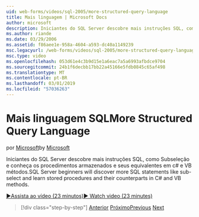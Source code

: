 ```yaml
---
uid: web-forms/videos/sql-2005/more-structured-query-language
title: Mais linguagem | Microsoft Docs
author: microsoft
description: Iniciantes do SQL Server descobre mais instruções SQL, como Subseleção e conheça os procedimentos armazenados e seus equivalentes em c# e VB métodos.
ms.author: riande
ms.date: 03/29/2006
ms.assetid: f86aee1e-958a-4604-a593-dc40a1149239
msc.legacyurl: /web-forms/videos/sql-2005/more-structured-query-language
msc.type: video
ms.openlocfilehash: 053d61e4c3b9d15e1a6eac7a5a6993afbdce9704
ms.sourcegitcommit: 24b1f6decbb17bb22a45166e5fdb0845c65af498
ms.translationtype: MT
ms.contentlocale: pt-BR
ms.lasthandoff: 03/01/2019
ms.locfileid: "57036263"
---
```

<a name="more-structured-query-language"></a><span data-ttu-id="8951e-103">Mais linguagem SQL</span><span class="sxs-lookup"><span data-stu-id="8951e-103">More Structured Query Language</span></span>
====================
<span data-ttu-id="8951e-104">por [Microsoft](https://github.com/microsoft)</span><span class="sxs-lookup"><span data-stu-id="8951e-104">by [Microsoft](https://github.com/microsoft)</span></span>

<span data-ttu-id="8951e-105">Iniciantes do SQL Server descobre mais instruções SQL, como Subseleção e conheça os procedimentos armazenados e seus equivalentes em c# e VB métodos.</span><span class="sxs-lookup"><span data-stu-id="8951e-105">SQL Server beginners will discover more SQL statements like sub-select and learn stored procedures and their counterparts in C# and VB methods.</span></span>

[<span data-ttu-id="8951e-106">&#9654;Assista ao vídeo (23 minutos)</span><span class="sxs-lookup"><span data-stu-id="8951e-106">&#9654; Watch video (23 minutes)</span></span>](https://channel9.msdn.com/Blogs/ASP-NET-Site-Videos/more-structured-query-language)

> [!div class="step-by-step"]
> <span data-ttu-id="8951e-107">[Anterior](manipulating-database-data.md)
> [Próximo](understanding-security-and-network-connectivity.md)</span><span class="sxs-lookup"><span data-stu-id="8951e-107">[Previous](manipulating-database-data.md)
[Next](understanding-security-and-network-connectivity.md)</span></span>
